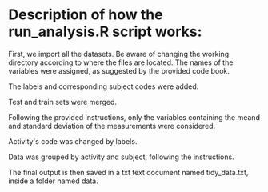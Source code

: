 # Description of how the run_analysis.R script works:

First, we import all the datasets. Be aware of changing the working directory according to where the files are located.
The names of the variables were assigned, as suggested by the provided code book.

The labels and corresponding subject codes were added.

Test and train sets were merged.

Following the provided instructions, only the variables containing the meand and standard deviation of the measurements were considered.

Activity's code was changed by labels.

Data was grouped by activity and subject, following the instructions.

The final output is then saved in a txt text document named tidy_data.txt, inside a folder named data.
